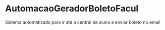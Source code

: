 # AutomacaoGeradorBoletoFacul
Sistema automatizado para ir até a central de aluno e enviar boleto no email
